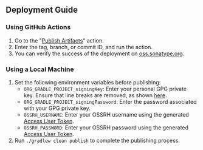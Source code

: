 ## Deployment Guide

### Using GitHub Actions

1. Go to the "[Publish Artifacts](https://github.com/naver/spring-jdbc-plus/actions/workflows/publish.yml)" action.
2. Enter the tag, branch, or commit ID, and run the action.
3. You can verify the success of the deployment on [oss.sonatype.org](https://oss.sonatype.org/#stagingRepositories).

### Using a Local Machine

1. Set the following environment variables before publishing:
    - `ORG_GRADLE_PROJECT_signingKey`: Enter your personal GPG private key. Ensure that line breaks are removed, as shown [here](https://github.com/vanniktech/gradle-maven-publish-plugin/pull/201#discussion_r584270633).
    - `ORG_GRADLE_PROJECT_signingPassword`: Enter the password associated with your GPG private key.
    - `OSSRH_USERNAME`: Enter your OSSRH username using the generated [Access User Token](https://oss.sonatype.org/#profile;User%20Token).
    - `OSSRH_PASSWORD`: Enter your OSSRH password using the generated [Access User Token](https://oss.sonatype.org/#profile;User%20Token).
2. Run `./gradlew clean publish` to complete the publishing process.
